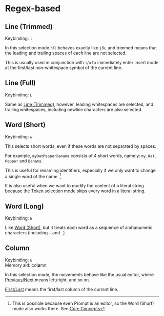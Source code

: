 # Regex-based

## Line (Trimmed)

Keybinding: `l`

In this selection mode `h`/`l` behaves exactly like `j`/`k`, and trimmed means
that the leading and trailing spaces of each line are not selected.

This is usually used in conjunction with `i`/`a` to immediately enter insert mode at the first/last non-whitespace symbol of the current line.

## Line (Full)

Keybinding: `L`

Same as [Line (Trimmed)](#line-trimmed), however, leading whitespaces are selected, and trailing whitespaces, including newline characters are also selected.

## Word (Short)

Keybinding: `w`

This selects short words, even if these words are not separated by spaces.

For example, `myOatPepperBanana` consists of 4 short words, namely: `my`, `Oat`, `Pepper` and `Banana`.

This is useful for renaming identifiers, especially if we only want to change a single word of the name. [^1]

It is also useful when we want to modify the content of a literal string because the [Token](./syntax-tree-based.md#token) selection mode skips every word in a literal string.

## Word (Long)

Keybinding: `W`

Like [Word (Short)](#word-short), but it treats each word as a sequence of alphanumeric characters (including `-` and `_`).

[^1]: This is possible because even Prompt is an editor, so the Word (Short) mode also works there. See [Core Concepts](../../core-concepts.md#2-every-component-is-a-buffereditor)

## Column

Keybinding: `u`  
Memory aid: col**u**mn

In this selection mode, the movements behave like the usual editor, where [Previous/Next](./../core-movements.md#nextprevious) means left/right, and so on.

[First/Last](./../core-movements.md#firstlast) means the first/last column of the current line.
